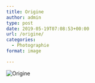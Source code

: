 ```yaml
---
title: Origine
author: admin
type: post
date: 2019-05-19T07:08:53+00:00
url: /origine/
categories:
  - Photographie
format: image

---
```

![Origine](./dsc3938-modifier.jpg)
